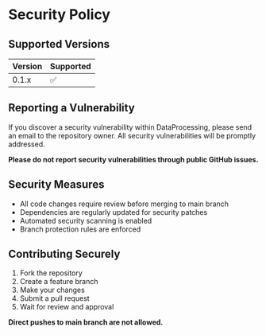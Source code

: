 # Security Policy

## Supported Versions

| Version | Supported          |
| ------- | ------------------ |
| 0.1.x   | :white_check_mark: |

## Reporting a Vulnerability

If you discover a security vulnerability within DataProcessing, please send an email to the repository owner. All security vulnerabilities will be promptly addressed.

**Please do not report security vulnerabilities through public GitHub issues.**

## Security Measures

- All code changes require review before merging to main branch
- Dependencies are regularly updated for security patches
- Automated security scanning is enabled
- Branch protection rules are enforced

## Contributing Securely

1. Fork the repository
2. Create a feature branch
3. Make your changes
4. Submit a pull request
5. Wait for review and approval

**Direct pushes to main branch are not allowed.** 
